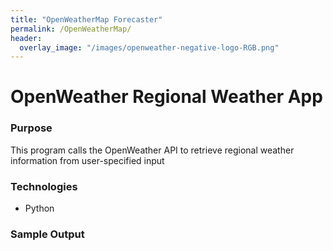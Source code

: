 ```yaml
---
title: "OpenWeatherMap Forecaster"
permalink: /OpenWeatherMap/
header:
  overlay_image: "/images/openweather-negative-logo-RGB.png"
---
```

# OpenWeather Regional Weather App 

### Purpose

This program calls the OpenWeather API to retrieve regional weather information from user-specified input

### Technologies
* Python

### Sample Output

